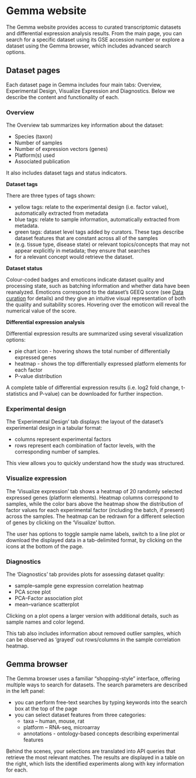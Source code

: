# Gemma website

The Gemma website provides access to curated transcriptomic datasets and differential expression analysis results. From the main page, 
you can search for a specific dataset using its GSE accession number or explore a dataset using the Gemma browser, which includes advanced search options.

## Dataset pages

Each dataset page in Gemma includes four main tabs: Overview, Experimental Design, Visualize Expression and Diagnostics. Below we describe the content 
and functionality of each.

### Overview

The Overview tab summarizes key information about the dataset:

- Species (taxon)
- Number of samples
- Number of expression vectors (genes)
- Platform(s) used
- Associated publication

It also includes dataset tags and status indicators.

**Dataset tags**

There are three types of tags shown:
- yellow tags: relate to the experimental design (i.e. factor value), automatically extracted from metadata
- blue tags: relate to sample information, automatically extracted from metadata.
- green tags: dataset level tags added by curators. These tags describe dataset features that are constant across all of the samples
- (e.g. tissue type, disease state) or relevant topics/concepts that may not appear explicitly in metadata; they ensure that searches
- for a relevant concept would retrieve the dataset.

**Dataset status**

Colour-coded badges and emoticons indicate dataset quality and processing state, such as batching information and whether data have been 
reanalyzed. Emoticons correspond to the dataset’s GEEQ score (see [Data curation](curation.md) for details) and they give an intuitive visual 
representation of both the quality and suitability scores. Hovering over the emoticon will reveal the numerical value of the score.

**Differential expression analysis**

Differential expression results are summarized using several visualization options:
- pie chart icon - hovering shows the total number of differentially expressed genes
- heatmap - shows the top differentially expressed platform elements for each factor
- P-value distribution  

A complete table of differential expression results (i.e. log2 fold change, t-statistics and P-value) can be downloaded for further inspection.

### Experimental design

The ‘Experimental Design’ tab displays the layout of the dataset’s experimental design in a tabular format:
- columns represent experimental factors 
- rows represent each combination of factor levels, with the corresponding number of samples.

This view allows you to quickly understand how the study was structured.

### Visualize expression

The ‘Visualize expression’ tab shows a heatmap of 20 randomly selected expressed genes (platform elements). Heatmap columns correspond to samples, 
while the color bars above the heatmap show the distribution of factor values for each experimental factor (including the batch, if present) across 
the samples. The heatmap can be redrawn for a different selection of genes by clicking on the ‘Visualize’ button. 

The user has options to toggle sample name labels, switch to a line plot or download the displayed data in a tab-delimited format, by clicking on 
the icons at the bottom of the page.

### Diagnostics

The ‘Diagnostics’ tab provides plots for assessing dataset quality:
- sample–sample gene expression correlation heatmap
- PCA scree plot
- PCA–Factor association plot 
- mean–variance scatterplot

Clicking on a plot opens a larger version with additional details, such as sample names and color legend.

This tab also includes information about removed outlier samples, which can be observed as ‘grayed’ out rows/columns in the sample correlation 
 heatmap.

## Gemma browser


The Gemma browser uses a familiar “shopping-style” interface, offering multiple ways to search for datasets. The search parameters are described 
in the left panel:
- you can perform free-text searches by typing keywords into the search box at the top of the page
- you can select dataset features from three categories:
  - taxa – human, mouse, rat
  - platform – RNA-seq, microarray
  - annotations - ontology-based concepts describing experimental features

Behind the scenes, your selections are translated into API queries that retrieve the most relevant matches. The results are displayed in a table 
on the right, which lists the identified experiments along with key information for each. 


